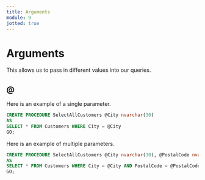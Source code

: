 ```yaml
---
title: Arguments
module: 9
jotted: true
---
```


# Arguments

This allows us to pass in different values into our queries.

## @

Here is an example of a single parameter.

```sql
CREATE PROCEDURE SelectAllCustomers @City nvarchar(30)
AS
SELECT * FROM Customers WHERE City = @City
GO;
```

Here is an example of multiple parameters.

```sql
CREATE PROCEDURE SelectAllCustomers @City nvarchar(30), @PostalCode nvarchar(10)
AS
SELECT * FROM Customers WHERE City = @City AND PostalCode = @PostalCode
GO;
```

